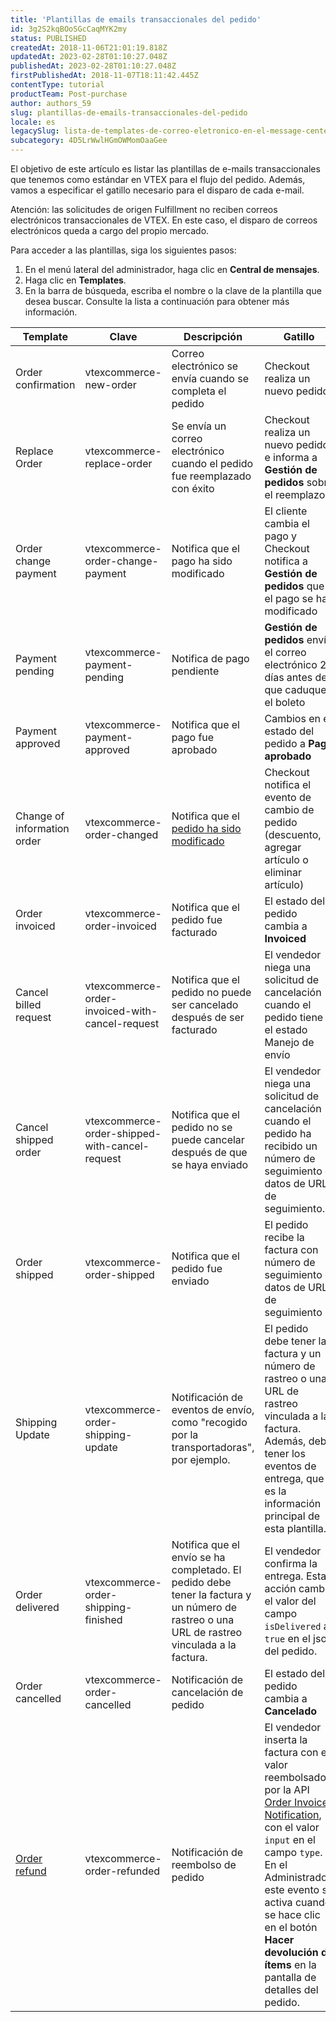 ```yaml
---
title: 'Plantillas de emails transaccionales del pedido'
id: 3g2S2kqBOoSGcCaqMYK2my
status: PUBLISHED
createdAt: 2018-11-06T21:01:19.818Z
updatedAt: 2023-02-28T01:10:27.048Z
publishedAt: 2023-02-28T01:10:27.048Z
firstPublishedAt: 2018-11-07T18:11:42.445Z
contentType: tutorial
productTeam: Post-purchase
author: authors_59
slug: plantillas-de-emails-transaccionales-del-pedido
locale: es
legacySlug: lista-de-templates-de-correo-eletronico-en-el-message-center
subcategory: 4D5LrWwlHGmOWMomOaaGee
---
```


El objetivo de este artículo es listar las plantillas de e-mails transaccionales que tenemos como estándar en VTEX para el flujo del pedido. Además, vamos a especificar el gatillo necesario para el disparo de cada e-mail.

<div class="alert alert-warning">
Atención: las solicitudes de origen Fulfillment no reciben correos electrónicos transaccionales de VTEX. En este caso, el disparo de correos electrónicos queda a cargo del propio mercado.
</div>

Para acceder a las plantillas, siga los siguientes pasos:

1. En el menú lateral del administrador, haga clic en __Central de mensajes__.
2. Haga clic en __Templates__.
3. En la barra de búsqueda, escriba el nombre o la clave de la plantilla que desea buscar. Consulte la lista a continuación para obtener más información.

| Template   | Clave        | Descripción | Gatillo    |
| ---------- | ---------- | ---------- | ---------- |
| Order confirmation | vtexcommerce-new-order | Correo electrónico se envía cuando se completa el pedido | Checkout realiza un nuevo pedido |
| Replace Order | vtexcommerce-replace-order | Se envía un correo electrónico cuando el pedido fue reemplazado con éxito | Checkout realiza un nuevo pedido e informa a __Gestión de pedidos__ sobre el reemplazo |
| Order change payment | vtexcommerce-order-change-payment | Notifica que el pago ha sido modificado | El cliente cambia el pago y Checkout notifica a __Gestión de pedidos__ que el pago se ha modificado |
| Payment pending | vtexcommerce-payment-pending | Notifica de pago pendiente | __Gestión de pedidos__ envía el correo electrónico 2 días antes de que caduque el boleto |
| Payment approved | vtexcommerce-payment-approved | Notifica que el pago fue aprobado | Cambios en el estado del pedido a __Pago aprobado__ |
| Change of information order | vtexcommerce-order-changed | Notifica que el [pedido ha sido modificado](https://help.vtex.com/es/tutorial/alteracao-de-itens-de-um-pedido-finalizado--tutorials_190) | Checkout notifica el evento de cambio de pedido (descuento, agregar artículo o eliminar artículo) |
| Order invoiced | vtexcommerce-order-invoiced | Notifica que el pedido fue facturado | El estado del pedido cambia a __Invoiced__ |
| Cancel billed request | vtexcommerce-order-invoiced-with-cancel-request | Notifica que el pedido no puede ser cancelado después de ser facturado | El vendedor niega una solicitud de cancelación cuando el pedido tiene el estado Manejo de envío |
| Cancel shipped order | vtexcommerce-order-shipped-with-cancel-request | Notifica que el pedido no se puede cancelar después de que se haya enviado | El vendedor niega una solicitud de cancelación cuando el pedido ha recibido un número de seguimiento o datos de URL de seguimiento. |
| Order shipped | vtexcommerce-order-shipped | Notifica que el pedido fue enviado | El pedido recibe la factura con número de seguimiento o datos de URL de seguimiento |
| Shipping Update | vtexcommerce-order-shipping-update | Notificación de eventos de envío, como "recogido por la transportadoras", por ejemplo. | El pedido debe tener la factura y un número de rastreo o una URL de rastreo vinculada a la factura. Además, debe tener los eventos de entrega, que es la información principal de esta plantilla. |
| Order delivered | vtexcommerce-order-shipping-finished | Notifica que el envío se ha completado. El pedido debe tener la factura y un número de rastreo o una URL de rastreo vinculada a la factura. | El vendedor confirma la entrega. Esta acción cambia el valor del campo `isDelivered` a `true` en el json del pedido. |
| Order cancelled | vtexcommerce-order-cancelled | Notificación de cancelación de pedido | El estado del pedido cambia a __Cancelado__ |
| [Order refund](https://help.vtex.com/es/tutorial/template-de-e-mail-transacional-para-pedido-estornado--5uy6FCBb6DLyIJlSDeM10G) | vtexcommerce-order-refunded | Notificación de reembolso de pedido | El vendedor inserta la factura con el valor reembolsado por la API [Order Invoice Notification](https://developers.vtex.com/reference/invoice#invoicenotification), con el valor `input` en el campo `type`. En el Administrador, este evento se activa cuando se hace clic en el botón **Hacer devolución de ítems** en la pantalla de detalles del pedido.|
